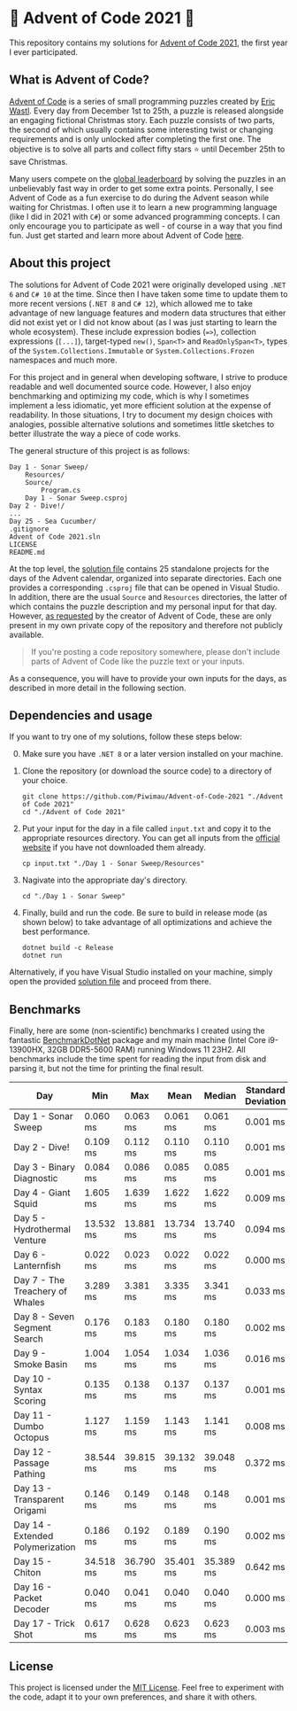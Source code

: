 # 🎄 Advent of Code 2021 🎄

This repository contains my solutions for [Advent of Code 2021](https://adventofcode.com/2021),
the first year I ever participated.

## What is Advent of Code?

[Advent of Code](https://adventofcode.com/) is a series of small programming puzzles created by
[Eric Wastl](http://was.tl/). Every day from December 1st to 25th, a puzzle is released alongside an
engaging fictional Christmas story. Each puzzle consists of two parts, the second of which usually
contains some interesting twist or changing requirements and is only unlocked after completing the
first one. The objective is to solve all parts and collect fifty stars ⭐ until December 25th to
save Christmas.

Many users compete on the [global leaderboard](https://adventofcode.com/2021/leaderboard) by
solving the puzzles in an unbelievably fast way in order to get some extra points. Personally,
I see Advent of Code as a fun exercise to do during the Advent season while waiting for Christmas.
I often use it to learn a new programming language (like I did in 2021 with `C#`) or some advanced
programming concepts. I can only encourage you to participate as well - of course in a way that you
find fun. Just get started and learn more about Advent of Code
[here](https://adventofcode.com/2021/about).

## About this project

The solutions for Advent of Code 2021 were originally developed using `.NET 6` and `C# 10` at the
time. Since then I have taken some time to update them to more recent versions (`.NET 8` and
`C# 12`), which allowed me to take advantage of new language features and modern data structures
that either did not exist yet or I did not know about (as I was just starting to learn the whole
ecosystem). These include expression bodies (`=>`), collection expressions (`[...]`), target-typed
`new()`, `Span<T>` and `ReadOnlySpan<T>`, types of the `System.Collections.Immutable` or
`System.Collections.Frozen` namespaces and much more.

For this project and in general when developing software, I strive to produce readable and well
documented source code. However, I also enjoy benchmarking and optimizing my code, which is why I
sometimes implement a less idiomatic, yet more efficient solution at the expense of readability.
In those situations, I try to document my design choices with analogies, possible alternative
solutions and sometimes little sketches to better illustrate the way a piece of code works.

The general structure of this project is as follows:

```
Day 1 - Sonar Sweep/
    Resources/
    Source/
        Program.cs
    Day 1 - Sonar Sweep.csproj
Day 2 - Dive!/
...
Day 25 - Sea Cucumber/
.gitignore
Advent of Code 2021.sln
LICENSE
README.md
```

At the top level, the [solution file](Advent+of+Code+2021.sln) contains 25 standalone projects
for the days of the Advent calendar, organized into separate directories. Each one provides a
corresponding `.csproj` file that can be opened in Visual Studio. In addition, there are the usual
`Source` and `Resources` directories, the latter of which contains the puzzle description and my
personal input for that day. However, [as requested](https://adventofcode.com/2021/about) by the
creator of Advent of Code, these are only present in my own private copy of the repository and
therefore not publicly available.

> If you're posting a code repository somewhere, please don't include parts of Advent of Code like
  the puzzle text or your inputs.

As a consequence, you will have to provide your own inputs for the days, as described in more detail
in the following section.

## Dependencies and usage

If you want to try one of my solutions, follow these steps below:

0. Make sure you have `.NET 8` or a later version installed on your machine.

1. Clone the repository (or download the source code) to a directory of your choice.
   ```shell
   git clone https://github.com/Piwimau/Advent-of-Code-2021 "./Advent of Code 2021"
   cd "./Advent of Code 2021"
   ```

2. Put your input for the day in a file called `input.txt` and copy it to the appropriate resources
   directory. You can get all inputs from the [official website](https://adventofcode.com/2021) if
   you have not downloaded them already.
   ```shell
   cp input.txt "./Day 1 - Sonar Sweep/Resources"
   ```

3. Nagivate into the appropriate day's directory.
   ```shell
   cd "./Day 1 - Sonar Sweep"
   ```

4. Finally, build and run the code. Be sure to build in release mode (as shown below) to take
   advantage of all optimizations and achieve the best performance.
   ```shell
   dotnet build -c Release
   dotnet run
   ```

Alternatively, if you have Visual Studio installed on your machine, simply open the provided
[solution file](Advent+of+Code+2021.sln) and proceed from there.

## Benchmarks

Finally, here are some (non-scientific) benchmarks I created using the fantastic
[BenchmarkDotNet](https://github.com/dotnet/BenchmarkDotNet) package and my main machine (Intel Core
i9-13900HX, 32GB DDR5-5600 RAM) running Windows 11 23H2. All benchmarks include the time spent for
reading the input from disk and parsing it, but not the time for printing the final result.

| Day                              | Min       | Max       | Mean      | Median    | Standard Deviation |
|----------------------------------|-----------|-----------|-----------|-----------|--------------------|
| Day 1 - Sonar Sweep              |  0.060 ms |  0.063 ms |  0.061 ms |  0.061 ms | 0.001 ms           |
| Day 2 - Dive!                    |  0.109 ms |  0.112 ms |  0.110 ms |  0.110 ms | 0.001 ms           |
| Day 3 - Binary Diagnostic        |  0.084 ms |  0.086 ms |  0.085 ms |  0.085 ms | 0.001 ms           |
| Day 4 - Giant Squid              |  1.605 ms |  1.639 ms |  1.622 ms |  1.622 ms | 0.009 ms           |
| Day 5 - Hydrothermal Venture     | 13.532 ms | 13.881 ms | 13.734 ms | 13.740 ms | 0.094 ms           |
| Day 6 - Lanternfish              |  0.022 ms |  0.023 ms |  0.022 ms |  0.022 ms | 0.000 ms           |
| Day 7 - The Treachery of Whales  |  3.289 ms |  3.381 ms |  3.335 ms |  3.341 ms | 0.033 ms           |
| Day 8 - Seven Segment Search     |  0.176 ms |  0.183 ms |  0.180 ms |  0.180 ms | 0.002 ms           |
| Day 9 - Smoke Basin              |  1.004 ms |  1.054 ms |  1.034 ms |  1.036 ms | 0.016 ms           |
| Day 10 - Syntax Scoring          |  0.135 ms |  0.138 ms |  0.137 ms |  0.137 ms | 0.001 ms           |
| Day 11 - Dumbo Octopus           |  1.127 ms |  1.159 ms |  1.143 ms |  1.141 ms | 0.008 ms           |
| Day 12 - Passage Pathing         | 38.544 ms | 39.815 ms | 39.132 ms | 39.048 ms | 0.372 ms           |
| Day 13 - Transparent Origami     |  0.146 ms |  0.149 ms |  0.148 ms |  0.148 ms | 0.001 ms           |
| Day 14 - Extended Polymerization |  0.186 ms |  0.192 ms |  0.189 ms |  0.190 ms | 0.002 ms           |
| Day 15 - Chiton                  | 34.518 ms | 36.790 ms | 35.401 ms | 35.389 ms | 0.642 ms           |
| Day 16 - Packet Decoder          |  0.040 ms |  0.041 ms |  0.040 ms |  0.040 ms | 0.000 ms           |
| Day 17 - Trick Shot              |  0.617 ms |  0.628 ms |  0.623 ms |  0.623 ms | 0.003 ms           |

## License

This project is licensed under the [MIT License](LICENSE). Feel free to experiment with the code,
adapt it to your own preferences, and share it with others.